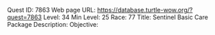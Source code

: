 Quest ID: 7863
Web page URL: https://database.turtle-wow.org/?quest=7863
Level: 34
Min Level: 25
Race: 77
Title: Sentinel Basic Care Package
Description: 
Objective: 
